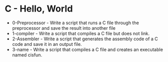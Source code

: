 # C - Hello, World

* 0-Preprocessor - Write a script that runs a C file through the preprocessor and save the result into another file
* 1-compiler - Write a script that compiles a C file but does not link.
* 2-Assembler - Write a script that generates the assembly code of a C code and save it in an output file.
* 3-name - Write a script that compiles a C file and creates an executable named cisfun.
